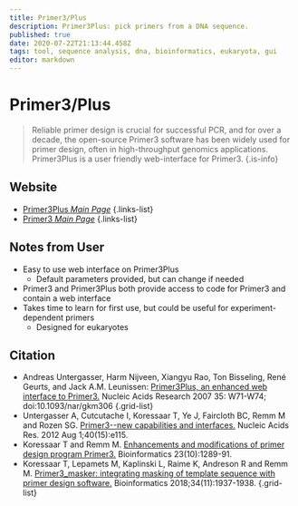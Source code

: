 ```yaml
---
title: Primer3/Plus
description: Primer3Plus: pick primers from a DNA sequence.
published: true
date: 2020-07-22T21:13:44.458Z
tags: tool, sequence analysis, dna, bioinformatics, eukaryota, gui
editor: markdown
---
```


# Primer3/Plus

> Reliable primer design is crucial for successful PCR, and for over a decade, the open-source Primer3 software has been widely used for primer design, often in high-throughput genomics applications.  Primer3Plus is a user friendly web-interface for Primer3. 
{.is-info}


## Website 

- [Primer3Plus *Main Page*](http://www.bioinformatics.nl/cgi-bin/primer3plus/primer3plus.cgi)
 {.links-list}
 - [Primer3 *Main Page*](http://bioinfo.ut.ee/primer3/#disclaimer)
 {.links-list}

## Notes from User
- Easy to use web interface on Primer3Plus
	- Default parameters provided, but can change if needed
- Primer3 and Primer3Plus both provide access to code for Primer3 and contain a web interface 
- Takes time to learn for first use, but could be useful for experiment-dependent primers
	- Designed for eukaryotes 


## Citation 

- Andreas Untergasser, Harm Nijveen, Xiangyu Rao, Ton Bisseling, René Geurts, and Jack A.M. Leunissen: [Primer3Plus, an enhanced web interface to Primer3.](https://academic.oup.com/nar/article/35/suppl_2/W71/2922185) Nucleic Acids Research 2007 35: W71-W74; doi:10.1093/nar/gkm306
{.grid-list}
- Untergasser A, Cutcutache I, Koressaar T, Ye J, Faircloth BC, Remm M and Rozen SG. [Primer3--new capabilities and interfaces.](https://academic.oup.com/nar/article/40/15/e115/1223759) Nucleic Acids Res. 2012 Aug 1;40(15):e115.
- Koressaar T and Remm M. [Enhancements and modifications of primer design program Primer3.](https://academic.oup.com/bioinformatics/article/23/10/1289/197299) Bioinformatics 23(10):1289-91.
-	Koressaar T, Lepamets M, Kaplinski L, Raime K, Andreson R and Remm M. [Primer3_masker: integrating masking of template sequence with primer design software.](https://academic.oup.com/bioinformatics/article/34/11/1937/4817620) Bioinformatics 2018;34(11):1937-1938.
{.grid-list}